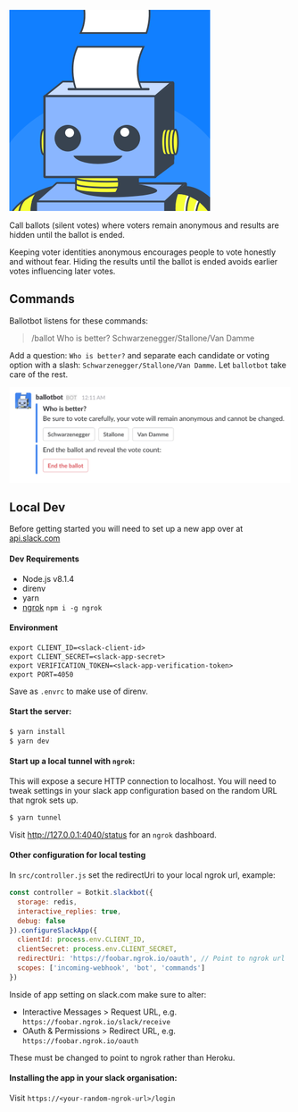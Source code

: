 ![screenshot](https://raw.githubusercontent.com/slwen/ballotbot/master/avatar.png)

Call ballots (silent votes) where voters remain anonymous and results are hidden until the ballot is ended.

Keeping voter identities anonymous encourages people to vote honestly and without fear. Hiding the results until the ballot is ended avoids earlier votes influencing later votes.

## Commands

Ballotbot listens for these commands:

> /ballot Who is better? Schwarzenegger/Stallone/Van Damme

Add a question: `Who is better?` and separate each candidate or voting option with a slash: `Schwarzenegger/Stallone/Van Damme`. Let `ballotbot` take care of the rest.

![screenshot](https://raw.githubusercontent.com/slwen/ballotbot/master/screenshot.png)

## Local Dev

Before getting started you will need to set up a new app over at [api.slack.com](https://api.slack.com/apps/new)

#### Dev Requirements

- Node.js v8.1.4
- direnv
- yarn
- [ngrok](https://ngrok.com/) `npm i -g ngrok`

#### Environment

```
export CLIENT_ID=<slack-client-id>
export CLIENT_SECRET=<slack-app-secret>
export VERIFICATION_TOKEN=<slack-app-verification-token>
export PORT=4050
```

Save as `.envrc` to make use of direnv.

#### Start the server:

```sh
$ yarn install
$ yarn dev
```

#### Start up a local tunnel with `ngrok`:

This will expose a secure HTTP connection to localhost. You will need to tweak settings in your slack app configuration based on the random URL that ngrok sets up.

```sh
$ yarn tunnel
```

Visit http://127.0.0.1:4040/status for an `ngrok` dashboard.

#### Other configuration for local testing

In `src/controller.js` set the redirectUri to your local ngrok url, example:

```js
const controller = Botkit.slackbot({
  storage: redis,
  interactive_replies: true,
  debug: false
}).configureSlackApp({
  clientId: process.env.CLIENT_ID,
  clientSecret: process.env.CLIENT_SECRET,
  redirectUri: 'https://foobar.ngrok.io/oauth', // Point to ngrok url
  scopes: ['incoming-webhook', 'bot', 'commands']
})
```

Inside of app setting on slack.com make sure to alter:
- Interactive Messages > Request URL, e.g. `https://foobar.ngrok.io/slack/receive`
- OAuth & Permissions > Redirect URL, e.g. `https://foobar.ngrok.io/oauth`

These must be changed to point to ngrok rather than Heroku.

#### Installing the app in your slack organisation:

Visit `https://<your-random-ngrok-url>/login`
